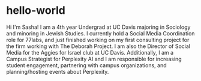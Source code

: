 # hello-world
Hi I'm Sasha! I am a 4th year Undergrad at UC Davis majoring in Sociology and minoring in Jewish Studies.
I currently hold a Social Media Coordination role for 77labs, and just finished working on my first consulting project for the firm working with The Deborah Project. I am also the Director of Social Media for the Aggies for Israel club at UC Davis. Additionally, I am a Campus Strategist for Perplexity AI and I am responsible for increasing student engagement, partnering with campus organizations, and planning/hosting events about Perplexity.
